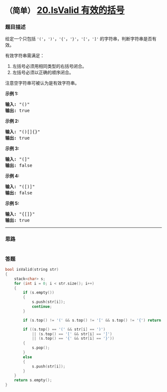 # `（简单）`  [20.IsValid 有效的括号](https://leetcode-cn.com/problems/valid-parentheses/)

### 题目描述
<p>给定一个只包括 <code>'('</code>，<code>')'</code>，<code>'{'</code>，<code>'}'</code>，<code>'['</code>，<code>']'</code>&nbsp;的字符串，判断字符串是否有效。</p>

<p>有效字符串需满足：</p>

<ol>
	<li>左括号必须用相同类型的右括号闭合。</li>
	<li>左括号必须以正确的顺序闭合。</li>
</ol>

<p>注意空字符串可被认为是有效字符串。</p>

<p><strong>示例 1:</strong></p>

<pre><strong>输入:</strong> "()"
<strong>输出:</strong> true
</pre>

<p><strong>示例&nbsp;2:</strong></p>

<pre><strong>输入:</strong> "()[]{}"
<strong>输出:</strong> true
</pre>

<p><strong>示例&nbsp;3:</strong></p>

<pre><strong>输入:</strong> "(]"
<strong>输出:</strong> false
</pre>

<p><strong>示例&nbsp;4:</strong></p>

<pre><strong>输入:</strong> "([)]"
<strong>输出:</strong> false
</pre>

<p><strong>示例&nbsp;5:</strong></p>

<pre><strong>输入:</strong> "{[]}"
<strong>输出:</strong> true</pre>





---
### 思路
``` 
```


### 答题
``` C++
bool isValid(string str)
{
	stack<char> s;
	for (int i = 0; i < str.size(); i++)
	{
		if (s.empty())
		{
			s.push(str[i]);
			continue;
		}

		if (s.top() != '(' && s.top() != '[' && s.top() != '{') return false;

		if ((s.top() == '(' && str[i] == ')')
			|| (s.top() == '[' && str[i] == ']')
			|| (s.top() == '{' && str[i] == '}'))
		{
			s.pop();
		}
		else
		{
			s.push(str[i]);
		}
	}
	return s.empty();
}
``` 
